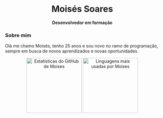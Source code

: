 <div align="center">
<h1>Moisés Soares</h1>
<p><strong>Desenvolvedor em formação</strong></p>
</div>

### Sobre mim 

Olá me chamo Moisés, tenho 25 anos e sou novo no ramo de programação, sempre em busca de novos aprendizados e novas oportunidades.

<div align="center">
  <img
    height="180em"
    src="https://github-readme-stats.vercel.app/api?username=Moises-projects&show_icons=true&theme=radical&rank_icon=percentile&custom_title=Estatísticas%20do%20GitHub&cache_seconds=1800"
    alt="Estatísticas do GitHub de Moises"
  />
  <img
    height="180em"
    src="https://github-readme-stats.vercel.app/api/top-langs/?username=Moises-projects&layout=compact&langs_count=8&theme=radical&cache_seconds=1800&custom_title=Linguagens%20Mais%20Usadas"
    alt="Linguagens mais usadas por Moises"
  />
</div>
